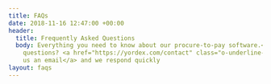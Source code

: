 ```yaml
---
title: FAQs
date: 2018-11-16 12:47:00 +00:00
header:
  title: Frequently Asked Questions
  body: Everything you need to know about our procure-to-pay software.<br/>Have more
    questions? <a href="https://yordex.com/contact" class="o-underline-link">Send
    us an email</a> and we respond quickly
layout: faqs
---
```


